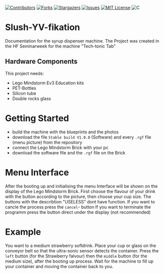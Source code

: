 [![Contributors][contributors-shield]][contributors-url]
[![Forks][forks-shield]][forks-url]
[![Stargazers][stars-shield]][stars-url]
[![Issues][issues-shield]][issues-url]
[![MIT License][license-shield]][license-url]
![C](https://img.shields.io/badge/c-%2300599C.svg?style=for-the-badge&logo=c&logoColor=white)


# Slush-YV-fikation
Documentation for the syrup dispenser machine.
The Project was created in the HF Seminarweek for the machine "Tech-tonic Tab"


## Hardware Components
This project needs:
- Lego Mindstorm Ev3 Education kits
- PET-Bottles
- Silicon tube
- Double rocks glass

# Getting Started

- build the machine with the blueprints and the photos 
- download the file `Stable build V1.0.0` (Software) and every `.rgf` file (menu picture) from the repository
- connect the Lego Mindstorm Brick with your pc
- download the software file and the `.rgf` file on the Brick

# Menu Interface

After the booting up and initialising the menu Interface will be shown on the display of the Lego Mindstorm Brick.
First choose the flavour of your drink with the button according to the picture, then choose your cup size.
The buttons with the describtion "USELESS" dont have function.
If you want to cancle the process press the `cancel`- button
If you want to terminate the programm press the button direct under the display (not recommended)

# Example

You want to a medium strawberry softdrink.
Place your cup or glass on the conveyor belt so that the ultra-sonic sensor detects the container.
Press the `left` button (for the Strawberry falvour) then the `middle` button (for the medium size), after the booting up process.
Wait for the machine to fill up your container and moving the container back to you.

[contributors-shield]: https://img.shields.io/github/contributors/bbz-hft-software-engineering/Slush-YV-fikation.svg?style=for-the-badge
[contributors-url]: https://github.com/bbz-hft-software-engineering/Slush-YV-fikation/graphs/contributors
[forks-shield]: https://img.shields.io/github/forks/bbz-hft-software-engineering/Slush-YV-fikation.svg?style=for-the-badge
[forks-url]: https://github.com/bbz-hft-software-engineering/Slush-YV-fikation/network/members
[stars-shield]: https://img.shields.io/github/stars/bbz-hft-software-engineering/Slush-YV-fikation.svg?style=for-the-badge
[stars-url]: https://github.com/bbz-hft-software-engineering/Slush-YV-fikation/stargazers
[issues-shield]: https://img.shields.io/github/issues/bbz-hft-software-engineering/Slush-YV-fikation.svg?style=for-the-badge
[issues-url]: https://github.com/bbz-hft-software-engineering/Slush-YV-fikation/issues
[license-shield]: https://img.shields.io/github/license/bbz-hft-software-engineering/Slush-YV-fikation.svg?style=for-the-badge
[license-url]: https://github.com/bbz-hft-software-engineering/Slush-YV-fikation/LICENSE.txt
